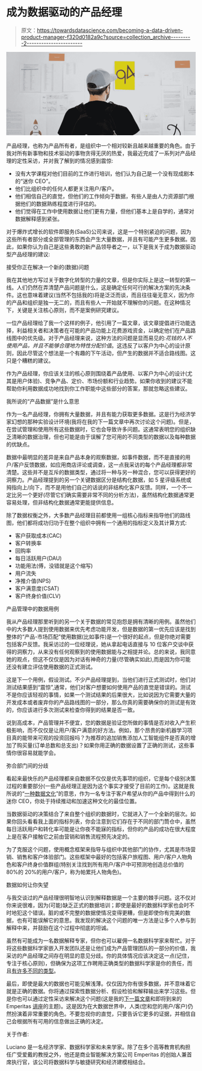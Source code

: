 # 成为数据驱动的产品经理

> 原文：<https://towardsdatascience.com/becoming-a-data-driven-product-manager-f320d0182a9c?source=collection_archive---------2----------------------->

![](img/722571a7c90d404b4f65ec03f72ccc1f.png)

产品经理，也称为产品所有者，是组织中一个相对较新且越来越重要的角色。由于我对所有新事物和技术驱动的事物贪得无厌的热爱，我最近完成了一系列对产品经理的定性采访，并对我了解到的情况感到震惊:

*   没有大学课程对他们目前的工作进行培训，他们认为自己是一个没有现成剧本的“迷你 CEO”。
*   他们比组织中的任何人都更关注用户/客户。
*   他们相信自己的直觉，但他们的工作倾向于数据，有些人是由人力资源部门根据他们的数据熟练程度进行评估的。
*   他们觉得在工作中使用数据让他们更有力量，但他们基本上是自学的，通常对数据解释感到紧张。

对于爆炸式增长的软件即服务(SaaS)公司来说，这是一个特别紧迫的问题，因为这些所有者部分或全部管理的东西会产生大量数据，并且有可能产生更多数据。因此，如果你认为自己是这些勇敢的新产品领导者之一，以下是我关于成为数据驱动型产品经理的建议:

接受你正在解决一个新的(数据)问题

我在其他地方写过关于数字化转型的力量的文章，但是你实际上是这一转型的第一线。人们仍然在弄清楚产品问题是什么，这是确定任何可行的解决方案的先决条件。这也意味着建议(当然不包括我的)将是泛泛而谈，而且往往毫无意义，因为你的产品和组织是独一无二的，而且有些人一开始就不理解你的问题。在这种情况下，关键是关注核心原则，而不是案例研究建议。

一位产品经理给了我一个这样的例子，他引用了一篇文章，该文章提倡进行功能选择，利益相关者和决策者在可能的产品功能上花费游戏资金，以确定他们在产品路线图中的优先级。对于产品经理来说，这种方法的问题是显而易见的:*花钱的人不使用产品，并且不能够合理地为特性分配价值*。这违反了以客户为中心的设计原则，因此尽管这个想法是一个有趣的下午活动，但产生的数据并不适合路线图。这只是个糟糕的建议。

作为产品经理，你应该关注的核心原则围绕着产品使用、以客户为中心的设计(尤其是用户体验)、竞争产品、定价、市场份额和行业趋势。如果你收到的建议不能帮助你利用数据成功地找到你工作职能中这些部分的答案，那就忽略这些建议。

我所说的“产品数据”是什么意思

作为一名产品经理，你拥有大量数据，并且有能力获取更多数据。这是行为经济学家幻想的那种实验设计环境(我将在我的下一篇文章中再次讨论这个问题)。但是，在尝试管理和使用所有这些数据时，它也会导致许多问题。这通常表明您的组织缺乏清晰的数据治理，但也可能是由于误解了您可用的不同类型的数据以及每种数据的优缺点。

数据中最明显的差异是来自产品本身的观察数据，如事件数据，而不是直接的用户/客户反馈数据，如应用商店评论或调查，这一点我采访的每个产品经理都非常清楚。这些并不是互斥的数据类型，通过将一种与另一种混合，您可以获得更好的洞察力。产品经理提到的另一个关键数据区分是结构化数据，如 5 星评级系统或拇指向上/向下，而不是用他们自己的话说的非结构化客户反馈。同样，一个不一定比另一个更好(尽管它们确实需要非常不同的分析方法)，虽然结构化数据通常更容易处理，但非结构化数据通常更能提供信息。

除了数据权衡之外，大多数产品经理目前都使用一组核心指标来指导他们的路线图，他们都将成功归功于在整个组织中拥有一个通用的指标定义及其计算方式:

*   客户获取成本(CAC)
*   客户转换率
*   回购率
*   每日活跃用户(DAU)
*   功能用法(傅，没错就是这个缩写)
*   用户流失
*   净推介值(NPS)
*   客户满意度(CSAT)
*   客户终身价值(CLV)

产品管理中的数据用例

我从产品经理那里听到的另一个关于数据的常见抱怨是拥有清晰的用例。虽然他们中的大多数人提到使用数据来优先考虑功能开发，但是数据的第一优先应该是找到整体的“产品-市场匹配”使用数据(比如事件)是一个很好的起点，但是你绝对需要包括客户反馈。我采访过的一位经理说，她从拿起电话直接与 10 位客户交谈中获得的洞察力，从来没有任何观察到的使用数据能与之相提并论。总的来说，我同意她的观点，但这不仅仅是因为对话有神奇的力量(尽管确实如此),而是因为你可能还没有建立评估使用数据的正式测试。

这是下一个用例，假设测试。不少产品经理提到，当他们进行正式测试时，他们对测试结果感到“震惊”,通常，他们对客户想要如何使用产品的直觉是错误的。测试不是你应该轻视的事情，如果一个测试结果的后果很大，比如说因为它需要大量的开发成本或者废弃你的产品路线图的一部分，那么你真的需要确保你的测试是有效的，你应该进行多次测试来检查你得到的结果是否一致。

说到高成本，产品管理并不便宜，您的数据是验证您所做的事情是否对收入产生积极影响，而不仅仅是让用户/客户满意的好方法。例如，那个昂贵的新机器学习项目真的能带来可观的投资回报吗？为推荐的追加销售添加人工智能组件是否真的增加了购买量(订单总数和总支出)？如果你用正确的数据设置了正确的测试，这些事情你很容易就能学会。

弥合部门间的分歧

看起来最快乐的产品经理都来自数据不仅仅是优先事项的组织，它是每个级别决策过程的重要部分(一些产品经理正是因为这个事实才接受了目前的工作)。这就是我所说的“[一种数据文化](https://youtu.be/KMMvChAYV2g)”的意思，作为一名专注于客户希望从你的产品中得到什么的迷你 CEO，你处于持续推动和加速这种文化的最佳位置。

当数据驱动的决策结合了来自整个组织的数据时，它就进入了一个全新的层次。如果你回头看看我上面的指标列表，你会注意到它们存在于不同的部门筒仓中，虽然每日活跃用户和转化率可能是让你夜不能寐的指标，但你的产品的成功在很大程度上是在客户接触它之前由营销和销售流程预先决定的。

为了克服这个问题，使用概念框架来指导与组织中其他部门的协作，尤其是市场营销、销售和客户体验部门。这些框架中最好的包括客户旅程图、用户/客户人物角色和客户终身价值群组(特别关注找到所有用户/客户中可预测地创造总价值的 80%的 20%的用户/客户，称为帕累托人物角色)。

数据如何让你失望

与我交谈过的产品经理很明智地认识到解释数据是一个主要的棘手问题。这不仅对你来说很难，因为(可能)缺乏正式的数据培训；即使是最好的数据科学家也会时不时地犯这个错误。脏的或不完整的数据使情况变得更糟，但是即使你有完美的数据，也有可能误解它的意思。我发现的解决这个问题的唯一方法是让多个人参与到解释中来，并鼓励在这个过程中彻底的坦诚。

虽然有可能成为一名数据解释专家，但你也可以雇佣一名数据科学家来帮忙。对于将这些数据科学家嵌入开发团队还是让他们成为产品管理团队的一部分的价值，我采访的产品经理之间存在明显的意见分歧。你的具体情况应该决定这一点(记住，专注于核心原则)，但确保为这项工作聘用正确类型的数据科学家是你的责任，而且[有许多不同的类型](https://www.slideshare.net/LucianoPesci1/dawn-of-the-data-age-building-a-data-culture-at-your-organization)。

最后，即使是最大的数据也可能见解浅薄。仅仅因为你有很多数据，并不意味着它就是正确的数据。你将通过探索性数据分析、假设检验和解释输出来学习这些。但是你也可以通过定性采访来解决这个问题(这是我的[下一篇文章](https://www.linkedin.com/pulse/agile-customer-research-product-managers-luciano-pesci/)和即将到来的 Emperitas [讲座](http://www.emperitas.com/lecture)的主题)。这是因为在大数据世界中，人类(您和您的用户/客户)仍然扮演着非常重要的角色。不要忽视你的直觉，只要告诉它更多的证据，并相信自己会根据所有可用的信息做出正确的决定。

关于作者:

Luciano 是一名经济学家、数据科学家和未来学家。除了在多个高等教育机构担任广受爱戴的教授之外，他还是商业智能解决方案公司 Emperitas 的创始人兼首席执行官，该公司将数据科学与敏捷研究和经济建模相结合。